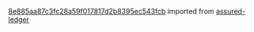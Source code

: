 [8e885aa87c3fc28a59f017817d2b8395ec543fcb](https://github.com/insolar/assured-ledger/commit/8e885aa87c3fc28a59f017817d2b8395ec543fcb) imported from [assured-ledger](https://github.com/insolar/assured-ledger)
